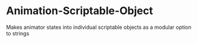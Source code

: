# Animation-Scriptable-Object
Makes animator states into individual scriptable objects as a modular option to strings
